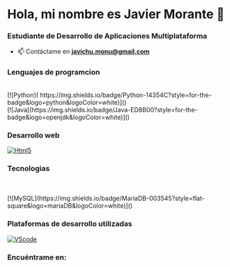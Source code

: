 # Hola, mi nombre es Javier Morante 👋
###  Estudiante de Desarrollo de Aplicaciones Multiplataforma

- 📫 Contáctame en **javichu.monu@gmail.com**

### Lenguajes de programcion
</br>
[![Python](	https://img.shields.io/badge/Python-14354C?style=for-the-badge&logo=python&logoColor=white)]()
</br>
[![Java](https://img.shields.io/badge/Java-ED8B00?style=for-the-badge&logo=openjdk&logoColor=white)]()

### Desarrollo web
[![Html5](https://img.shields.io/badge/HTML5-E34F26?style=for-the-badge&logo=html5&logoColor=white)]()

### Tecnologias
</br>
<!-- [![MongoDB](https://img.shields.io/badge/MongoDB-47A248?style=for-the-badge&logo=mongodb&logoColor=white&labelColor=101010)]() -->
</br>
[![MySQL](https://img.shields.io/badge/MariaDB-003545?style=flat-square&logo=mariaDB&logoColor=white)]()

### Plataformas de desarrollo utilizadas
[![VScode](https://img.shields.io/badge/VS%20Code%20-35b393.svg?style=for-the-badge&logo=visual-studio-code&logoColor=white)]()

### Encuéntrame en:
